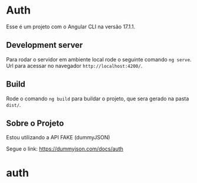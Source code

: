 # Auth

Esse é um projeto com o Angular CLI na versão 17.1.1.

## Development server

Para rodar o servidor em ambiente local rode o seguinte comando `ng serve`. Url para acessar no navegador `http://localhost:4200/`.

## Build

Rode o comando `ng build` para buildar o projeto, que sera gerado na pasta `dist/`.


## Sobre o Projeto

Estou utilizando a API FAKE (dummyJSON)

Segue o link: https://dummyjson.com/docs/auth

# auth
